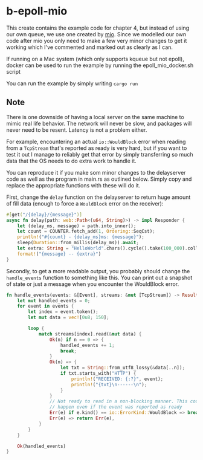 # b-epoll-mio

This create contains the example code for chapter 4, but instead of using
our own queue, we use one created by [mio](https://github.com/tokio-rs/mio). Since we modelled our own code after
mio you only need to make a few very minor changes to get it working which I've
commented and marked out as clearly as I can.

If running on a Mac system (which only supports kqueue but not epoll), docker
can be used to run the example by running the epoll_mio_docker.sh script

You can run the example by simply writing `cargo run`

## Note

There is one downside of having a local server on the same machine to mimic
real life behavior. The network will never be slow, and packages will never
need to be resent. Latency is not a problem either.

For example, encountering an actual `io::WouldBlock` error when reading
from a `TcpStream` that's reported as ready is very hard, but if you
want to test it out I manage to reliably get that error by simply transferring
so much data that the OS needs to do extra work to handle it.

You can reproduce it if you make som minor changes to the delayserver code
as well as the program in main.rs as outlined below. Simply copy and replace
the appropriate functions with these will do it.


First, change the `delay` function on the delayserver to return huge amount of fill data
(enough to force a `WouldBlock` error on the receiver):

```rust
#[get("/{delay}/{message}")]
async fn delay(path: web::Path<(u64, String)>) -> impl Responder {
    let (delay_ms, message) = path.into_inner();
    let count = COUNTER.fetch_add(1, Ordering::SeqCst);
    println!("#{count} - {delay_ms}ms: {message}");
    sleep(Duration::from_millis(delay_ms)).await;
    let extra: String = "HelloWorld".chars().cycle().take(100_000).collect();
    format!("{message} -- {extra}")
}
```

Secondly, to get a more readable output, you probably should change the
`handle_events` function to something like this. You can print out a snapshot
of state or just a message when you encounter the WouldBlock error.

```rust
fn handle_events(events: &[Event], streams: &mut [TcpStream]) -> Result<usize> {
    let mut handled_events = 0;
    for event in events {
        let index = event.token();
        let mut data = vec![0u8; 150];

        loop {
            match streams[index].read(&mut data) {
                Ok(n) if n == 0 => {
                    handled_events += 1;
                    break;
                }
                Ok(n) => {
                    let txt = String::from_utf8_lossy(&data[..n]);
                    if txt.starts_with("HTTP") {
                        println!("RECEIVED: {:?}", event);
                        println!("{txt}\n------\n");
                    }
                }
                // Not ready to read in a non-blocking manner. This could
                // happen even if the event was reported as ready
                Err(e) if e.kind() == io::ErrorKind::WouldBlock => break,
                Err(e) => return Err(e),
            }
        }
    }

    Ok(handled_events)
}
```
